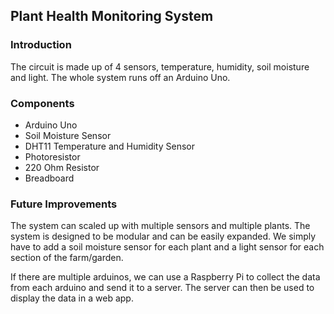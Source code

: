 ## Plant Health Monitoring System
### Introduction
The circuit is made up of 4 sensors, temperature, humidity, soil moisture and light. The whole system runs off an Arduino Uno. 

### Components
- Arduino Uno
- Soil Moisture Sensor
- DHT11 Temperature and Humidity Sensor
- Photoresistor
- 220 Ohm Resistor
- Breadboard

### Future Improvements
The system can scaled up with multiple sensors and multiple plants. The system is designed to be modular and can be easily expanded. We simply have to add a soil moisture sensor for each plant and a light sensor for each section of the farm/garden. 

If there are multiple arduinos, we can use a Raspberry Pi to collect the data from each arduino and send it to a server. The server can then be used to display the data in a web app.
